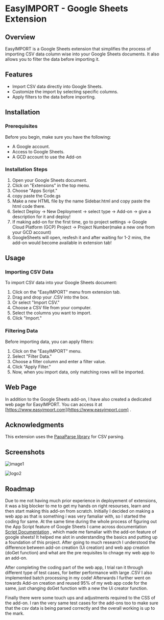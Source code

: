 # EasyIMPORT - Google Sheets Extension

## Overview

EasyIMPORT is a Google Sheets extension that simplifies the process of importing CSV data column wise into your Google Sheets documents. It also allows you to filter the data before importing it. 

## Features

- Import CSV data directly into Google Sheets.
- Customize the import by selecting specific columns.
- Apply filters to the data before importing.

## Installation

### Prerequisites

Before you begin, make sure you have the following:

- A Google account.
- Access to Google Sheets.
- A GCD account to use the Add-on

### Installation Steps

1. Open your Google Sheets document.
2. Click on "Extensions" in the top menu.
3. Choose "Apps Script."
4. copy paste the Code.gs
5. Make a new HTML file by the name Sidebar.html and copy paste the html code there.
6. Select Deploy -> New Deployment -> select type -> Add-on -> give a description for it and deploy!
7. If making add-on for the first time, go to project settings -> Google Cloud Platform (GCP) Project -> Project Number(make a new one from your GCD account)
8. GoogleSheets will open, resfesh it and after waiting for 1-2 mins, the add-on would become available in extension tab!

## Usage

### Importing CSV Data

To import CSV data into your Google Sheets document:

1. Click on the "EasyIMPORT" menu from extension tab.
2. Drag and drop your .CSV into the box.
3. Or select "Import CSV."
4. Choose a CSV file from your computer.
5. Select the columns you want to import.
7. Click "Import."

### Filtering Data

Before importing data, you can apply filters:

1. Click on the "EasyIMPORT" menu.
2. Select "Filter Data."
3. Choose a filter column and enter a filter value.
4. Click "Apply Filter."
5. Now, when you import data, only matching rows will be imported.
   
## Web Page

In addition to the Google Sheets add-on, I have also created a dedicated web page for EasyIMPORT. You can access it at [https://www.easyimport.com](https://www.easyimport.com) .

## Acknowledgments

This extension uses the [PapaParse library](https://github.com/mholt/PapaParse) for CSV parsing.

## Screenshots
![image1](https://github.com/ananya-singh-baghel/EasyIMPORT/assets/76189053/66ce986c-3656-4065-9399-795eb65f1a40)

![logo2](https://github.com/ananya-singh-baghel/EasyIMPORT/assets/76189053/e803903d-7930-46ba-9261-1f2e1e74085a)


## Roadmap

Due to me not having much prior experience in deployement of extensions, it was a big blocker to me to get my hands on right resourses, learn and then start making this add-on from scratch. Initially I decided on making a web app as that is something i was very famaliar with, so I started the coding for same. At the same time during the whole process of figuring out the App Script feature of Google Sheets I came across documentation [Script Documentation](https://developers.google.com/apps-script/samples/automations/import-csv-sheets#:~:text=To%20view%20the%20created%20files,select%20updateApplicationSheet%20and%20click%20Run) , which made me famaliar with the add-on feature of google sheets! It helped me alot in understanding the basics and putting up a foundation of this project. After going to much research I understood the difference between add-on creation (Ui creation) and web app creation (doGet function) and what are the pre requisites to chnage my web app to an add-on. 

After completing the coding part of the web app, I trial ran it through different type of test cases, for better performance with large .CSV I also implemented batch processing in my code! Afterwards I further went on towards Add-on creation and reused 95% of my web app code for the same, just changing doGet function with a new the Ui creator function. 

Finally there were some touch ups and adjustments required to the CSS of the add-on. I ran the very same test cases for the add-ons too to make sure that the csv data is being parsed correctly and the overall working is up to the mark.
